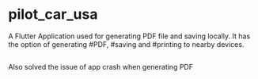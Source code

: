 # pilot_car_usa

A Flutter Application used for generating PDF file and saving locally.
It has the option of generating #PDF, #saving and #printing to nearby devices.
##
Also solved the issue of app crash when generating PDF

